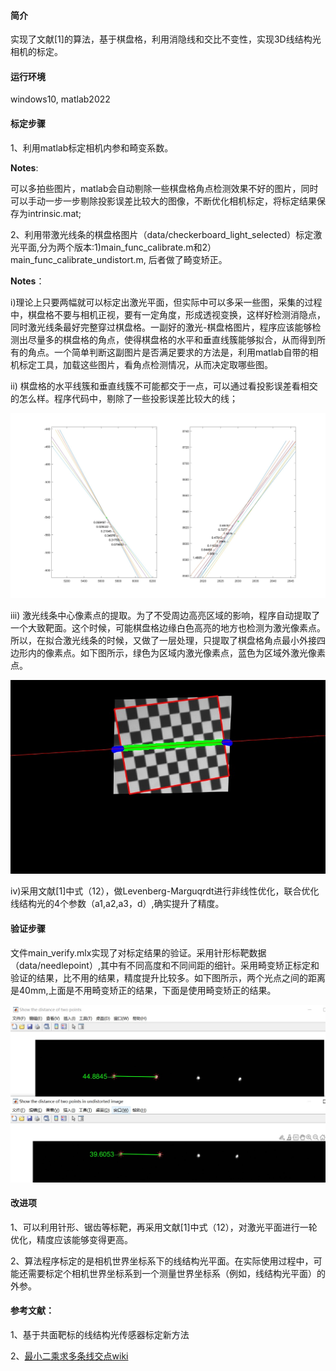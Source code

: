#### 简介
实现了文献[1]的算法，基于棋盘格，利用消隐线和交比不变性，实现3D线结构光相机的标定。

#### 运行环境
windows10, matlab2022

#### 标定步骤
1、利用matlab标定相机内参和畸变系数。

**Notes**:

可以多拍些图片，matlab会自动剔除一些棋盘格角点检测效果不好的图片，同时可以手动一步一步剔除投影误差比较大的图像，不断优化相机标定，将标定结果保存为intrinsic.mat;

2、利用带激光线条的棋盘格图片（data/checkerboard_light_selected）标定激光平面,分为两个版本:1)main_func_calibrate.m和2）main_func_calibrate_undistort.m, 后者做了畸变矫正。

**Notes**：

i)理论上只要两幅就可以标定出激光平面，但实际中可以多采一些图，采集的过程中，棋盘格不要与相机正视，要有一定角度，形成透视变换，这样好检测消隐点，同时激光线条最好完整穿过棋盘格。一副好的激光-棋盘格图片，程序应该能够检测出尽量多的棋盘格的角点，使得棋盘格的水平和垂直线簇能够拟合，从而得到所有的角点。一个简单判断这副图片是否满足要求的方法是，利用matlab自带的相机标定工具，加载这些图片，看角点检测情况，从而决定取哪些图。

ii) 棋盘格的水平线簇和垂直线簇不可能都交于一点，可以通过看投影误差看相交的怎么样。程序代码中，剔除了一些投影误差比较大的线；

![消隐点投影误差](https://github.com/RayCAS2017/LineStructureLightCalib/raw/main/assets/vp_proj_error.jpg)

iii) 激光线条中心像素点的提取。为了不受周边高亮区域的影响，程序自动提取了一个大致靶面。这个时候，可能棋盘格边缘白色高亮的地方也检测为激光像素点。所以，在拟合激光线条的时候，又做了一层处理，只提取了棋盘格角点最小外接四边形内的像素点。如下图所示，绿色为区域内激光像素点，蓝色为区域外激光像素点。

![激光线提取](https://github.com/RayCAS2017/LineStructureLightCalib/raw/main/assets/detect_laser_line.jpg)

iv)采用文献[1]中式（12），做Levenberg-Marguqrdt进行非线性优化，联合优化线结构光的4个参数（a1,a2,a3，d）,确实提升了精度。

#### 验证步骤
文件main_verify.mlx实现了对标定结果的验证。采用针形标靶数据（data/needlepoint）,其中有不同高度和不同间距的细针。采用畸变矫正标定和验证的结果，比不用的结果，精度提升比较多。如下图所示，两个光点之间的距离是40mm,上面是不用畸变矫正的结果，下面是使用畸变矫正的结果。

![验证结果](https://github.com/RayCAS2017/LineStructureLightCalib/raw/main/assets/verify_results.jpg)

#### 改进项

1、可以利用针形、锯齿等标靶，再采用文献[1]中式（12），对激光平面进行一轮优化，精度应该能够变得更高。

2、算法程序标定的是相机世界坐标系下的线结构光平面。在实际使用过程中，可能还需要标定个相机世界坐标系到一个测量世界坐标系（例如，线结构光平面）的外参。


#### 参考文献：
1、基于共面靶标的线结构光传感器标定新方法

2、[最小二乘求多条线交点wiki](https://en.wikipedia.org/wiki/Line%E2%80%93line_intersection)

